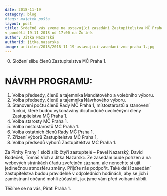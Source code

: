 ```yaml
---
date: 2018-11-19
category: blog
#tags: majetek pošta
layout: post
title: Srdečně vás zveme na ustavujíci zasedání Zastupitelstva MČ Praha 1
v pondělí 19.11 2018 od 17:00 na Žofíně.
author: Jitka Nazarská
authorId: jitka.nazarska
image: articles/2018/2018-11-19-ustavujici-zasedani-zmc-praha-1.jpg
---
```


0. Složení slibu členů Zastupitelstva MČ Praha 1.

# NÁVRH PROGRAMU:

1. Volba předsedy, členů a tajemníka Mandátového a volebního výboru.
2. Volba předsedy, členů a tajemníka Návrhového výboru.
3. Stanovení počtu členů Rady MČ Praha 1, místostarostů a stanovení funkcí, které budou vykonávány dlouhodobě uvolněnými členy Zastupitelstva MČ Praha 1.
4. Volba starosty MČ Praha 1.
5. Volba místostarostů MČ Praha 1.
6. Volba ostatních členů Rady MČ Praha 1. 
7. Zřízení výborů Zastupitelstva MČ Praha 1.
8. Volba předsedů výborů Zastupitelstva MČ Praha 1.

Za Piráty Prahy 1 složí slib čtyři zastupitelé – Pavel Nazarský, David Bodeček, Tomáš Vích a Jitka Nazarská. Ze zasedání bude pořízen a na webových stránkách úřadu zveřejněn záznam, ale nenechte si ujít jedinečnou atmosféru změny. Přijďte nás podpořit.
Také další zasedání zastupitelstva budou pravidelně v odpoledních hodinách, aby se jich i zaměstnaní občané mohli zúčastnit, jak jsme vám před volbami slíbili.

Těšíme se na vás, Piráti Praha 1.
